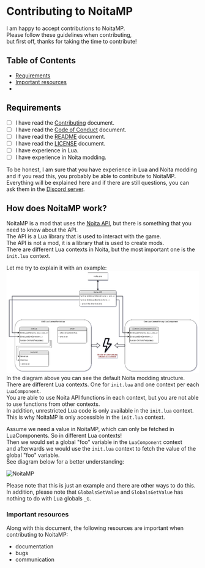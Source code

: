 # Contributing to NoitaMP
I am happy to accept contributions to NoitaMP.\
Please follow these guidelines when contributing,\
but first off, thanks for taking the time to contribute!

## Table of Contents
- [Requirements](#requirements)
- [Important resources](#important-resources)
- 

## Requirements
- [ ] I have read the [Contributing](CONTRIBUTING.md) document.
- [ ] I have read the [Code of Conduct](CODE_OF_CONDUCT.md) document.
- [ ] I have read the [README](README.md) document.
- [ ] I have read the [LICENSE](LICENSE) document.
- [ ] I have experience in Lua.
- [ ] I have experience in Noita modding.

To be honest, I am sure that you have experience in Lua and Noita modding and if you read this, you probably be able to contribute to NoitaMP.\
Everything will be explained here and if there are still questions, you can ask them in the [Discord server](https://discord.gg/DhMurdcw4k).

## How does NoitaMP work?
NoitaMP is a mod that uses the [Noita API](https://noita.wiki.gg/wiki/Modding), but there is something that you need to know about the API.\
The API is a Lua library that is used to interact with the game.\
The API is not a mod, it is a library that is used to create mods.\
There are different Lua contexts in Noita, but the most important one is the `init.lua` context.

Let me try to explain it with an example:
![NoitaMP](miscs/Unbenanntes%20Diagramm.drawio.png)
In the diagram above you can see the default Noita modding structure.\
There are different Lua contexts. One for `init.lua` and one context per each `LuaComponent`.\
You are able to use Noita API functions in each context, but you are not able to use functions from other contexts.\
In addition, unrestricted Lua code is only available in the `init.lua` context.\
This is why NoitaMP is only accessible in the `init.lua` context.

Assume we need a value in NoitaMP, which can only be fetched in LuaComponents. So in different Lua contexts!\
Then we would set a global "foo" variable in the `LuaComponent` context\
and afterwards we would use the `init.lua` context to fetch the value of the global "foo" variable.\
See diagram below for a better understanding:

![NoitaMP](miscs/Unbenanntes%20Diagramm%20(1).drawio.png)

Please note that this is just an example and there are other ways to do this.
In addition, please note that `GlobalsSetValue` and `GlobalsGetValue` has nothing to do with Lua globals `_G`.

### Important resources
Along with this document, the following resources are important when contributing to NoitaMP:
- documentation
- bugs
- communication